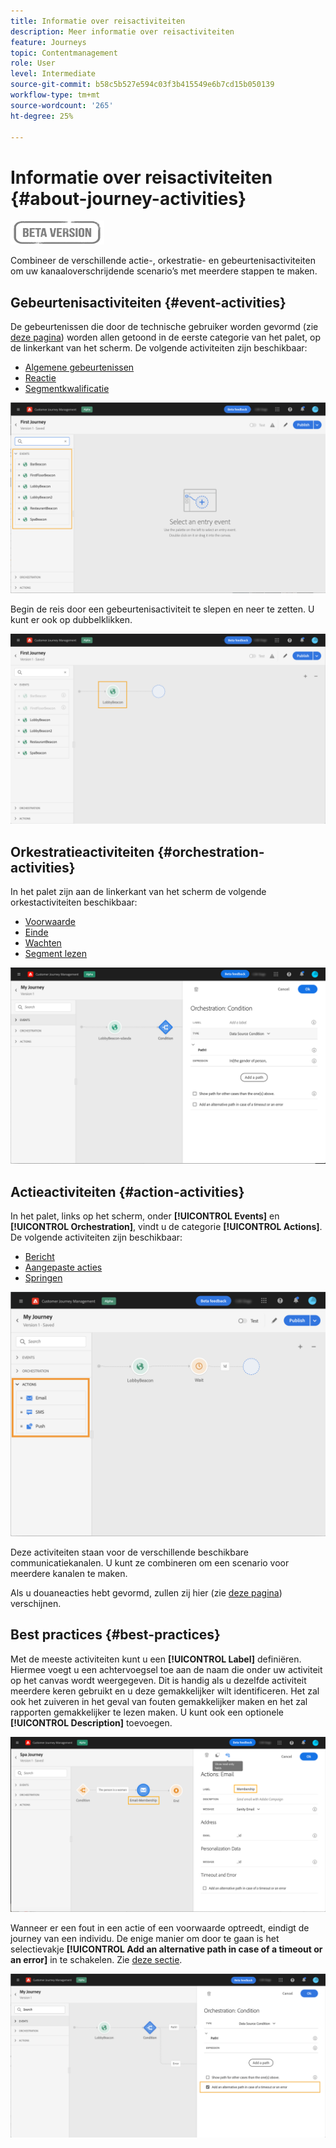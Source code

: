 ```yaml
---
title: Informatie over reisactiviteiten
description: Meer informatie over reisactiviteiten
feature: Journeys
topic: Contentmanagement
role: User
level: Intermediate
source-git-commit: b58c5b527e594c03f3b415549e6b7cd15b050139
workflow-type: tm+mt
source-wordcount: '265'
ht-degree: 25%

---
```


# Informatie over reisactiviteiten {#about-journey-activities}

![](../assets/do-not-localize/badge.png)

Combineer de verschillende actie-, orkestratie- en gebeurtenisactiviteiten om uw kanaaloverschrijdende scenario’s met meerdere stappen te maken.

## Gebeurtenisactiviteiten {#event-activities}

De gebeurtenissen die door de technische gebruiker worden gevormd (zie [deze pagina](../event/about-events.md)) worden allen getoond in de eerste categorie van het palet, op de linkerkant van het scherm. De volgende activiteiten zijn beschikbaar:

* [Algemene gebeurtenissen](../building-journeys/general-events.md)
* [Reactie](../building-journeys/reaction-events.md)
* [Segmentkwalificatie](../building-journeys/segment-qualification-events.md)

![](../assets/journey43.png)

Begin de reis door een gebeurtenisactiviteit te slepen en neer te zetten. U kunt er ook op dubbelklikken.

![](../assets/journey44.png)

## Orkestratieactiviteiten {#orchestration-activities}

In het palet zijn aan de linkerkant van het scherm de volgende orkestactiviteiten beschikbaar:

* [Voorwaarde](../building-journeys/condition-activity.md)
* [Einde](../building-journeys/end-activity.md)
* [Wachten](../building-journeys/wait-activity.md)
* [Segment lezen](../building-journeys/read-segment.md)

![](../assets/journey49.png)

## Actieactiviteiten {#action-activities}

In het palet, links op het scherm, onder **[!UICONTROL Events]** en **[!UICONTROL Orchestration]**, vindt u de categorie **[!UICONTROL Actions]**. De volgende activiteiten zijn beschikbaar:

* [Bericht](../building-journeys/journeys-message.md)
* [Aangepaste acties](../building-journeys/using-custom-actions.md)
* [Springen](../building-journeys/jump.md)

![](../assets/journey58.png)

Deze activiteiten staan voor de verschillende beschikbare communicatiekanalen. U kunt ze combineren om een scenario voor meerdere kanalen te maken.

Als u douaneacties hebt gevormd, zullen zij hier (zie [deze pagina](../building-journeys/using-custom-actions.md)) verschijnen.

## Best practices {#best-practices}

Met de meeste activiteiten kunt u een **[!UICONTROL Label]** definiëren. Hiermee voegt u een achtervoegsel toe aan de naam die onder uw activiteit op het canvas wordt weergegeven. Dit is handig als u dezelfde activiteit meerdere keren gebruikt en u deze gemakkelijker wilt identificeren. Het zal ook het zuiveren in het geval van fouten gemakkelijker maken en het zal rapporten gemakkelijker te lezen maken. U kunt ook een optionele **[!UICONTROL Description]** toevoegen.

![](../assets/journey59bis.png)

Wanneer er een fout in een actie of een voorwaarde optreedt, eindigt de journey van een individu. De enige manier om door te gaan is het selectievakje **[!UICONTROL Add an alternative path in case of a timeout or an error]** in te schakelen. Zie [deze sectie](../building-journeys/using-the-journey-designer.md#paths).

![](../assets/journey42.png)
